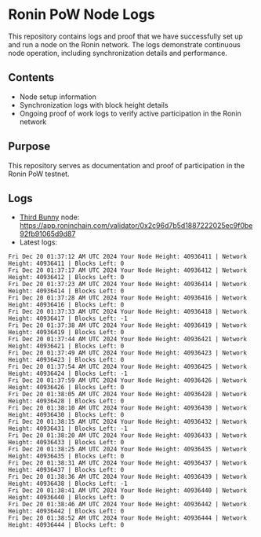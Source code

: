 # Ronin PoW Node Logs

This repository contains logs and proof that we have successfully set up and run a node on the Ronin network. The logs demonstrate continuous node operation, including synchronization details and performance.

## Contents

- Node setup information
- Synchronization logs with block height details
- Ongoing proof of work logs to verify active participation in the Ronin network

## Purpose

This repository serves as documentation and proof of participation in the Ronin PoW testnet.

## Logs

- [Third Bunny](https://thirdbunny.xyz/) node: https://app.roninchain.com/validator/0x2c96d7b5d1887222025ec9f0be92fb91065d9d87
- Latest logs:
```
Fri Dec 20 01:37:12 AM UTC 2024 Your Node Height: 40936411 | Network Height: 40936411 | Blocks Left: 0
Fri Dec 20 01:37:17 AM UTC 2024 Your Node Height: 40936412 | Network Height: 40936412 | Blocks Left: 0
Fri Dec 20 01:37:23 AM UTC 2024 Your Node Height: 40936414 | Network Height: 40936414 | Blocks Left: 0
Fri Dec 20 01:37:28 AM UTC 2024 Your Node Height: 40936416 | Network Height: 40936416 | Blocks Left: 0
Fri Dec 20 01:37:33 AM UTC 2024 Your Node Height: 40936418 | Network Height: 40936417 | Blocks Left: -1
Fri Dec 20 01:37:38 AM UTC 2024 Your Node Height: 40936419 | Network Height: 40936419 | Blocks Left: 0
Fri Dec 20 01:37:44 AM UTC 2024 Your Node Height: 40936421 | Network Height: 40936421 | Blocks Left: 0
Fri Dec 20 01:37:49 AM UTC 2024 Your Node Height: 40936423 | Network Height: 40936423 | Blocks Left: 0
Fri Dec 20 01:37:54 AM UTC 2024 Your Node Height: 40936425 | Network Height: 40936424 | Blocks Left: -1
Fri Dec 20 01:37:59 AM UTC 2024 Your Node Height: 40936426 | Network Height: 40936426 | Blocks Left: 0
Fri Dec 20 01:38:05 AM UTC 2024 Your Node Height: 40936428 | Network Height: 40936428 | Blocks Left: 0
Fri Dec 20 01:38:10 AM UTC 2024 Your Node Height: 40936430 | Network Height: 40936430 | Blocks Left: 0
Fri Dec 20 01:38:15 AM UTC 2024 Your Node Height: 40936432 | Network Height: 40936431 | Blocks Left: -1
Fri Dec 20 01:38:20 AM UTC 2024 Your Node Height: 40936433 | Network Height: 40936433 | Blocks Left: 0
Fri Dec 20 01:38:25 AM UTC 2024 Your Node Height: 40936435 | Network Height: 40936435 | Blocks Left: 0
Fri Dec 20 01:38:31 AM UTC 2024 Your Node Height: 40936437 | Network Height: 40936437 | Blocks Left: 0
Fri Dec 20 01:38:36 AM UTC 2024 Your Node Height: 40936439 | Network Height: 40936438 | Blocks Left: -1
Fri Dec 20 01:38:41 AM UTC 2024 Your Node Height: 40936440 | Network Height: 40936440 | Blocks Left: 0
Fri Dec 20 01:38:46 AM UTC 2024 Your Node Height: 40936442 | Network Height: 40936442 | Blocks Left: 0
Fri Dec 20 01:38:52 AM UTC 2024 Your Node Height: 40936444 | Network Height: 40936444 | Blocks Left: 0
```
